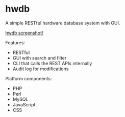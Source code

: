 hwdb
====

A simple RESTful hardware database system with GUI. 

[hwdb screenshot!](img/hwdb.png)

Features:
- RESTful
- GUI with search and filter
- CLI that calls the REST APIs internally
- Audit log for modifications

Platform components:
- PHP
- Perl
- MySQL
- JavaScript
- CSS
